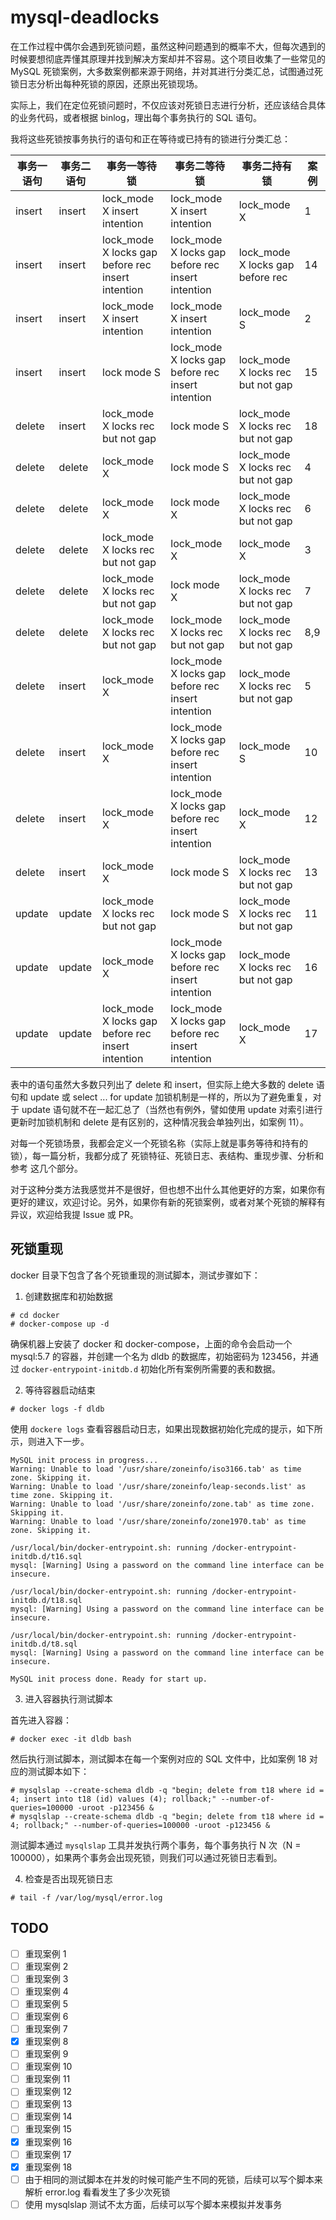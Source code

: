 # mysql-deadlocks

在工作过程中偶尔会遇到死锁问题，虽然这种问题遇到的概率不大，但每次遇到的时候要想彻底弄懂其原理并找到解决方案却并不容易。这个项目收集了一些常见的 MySQL 死锁案例，大多数案例都来源于网络，并对其进行分类汇总，试图通过死锁日志分析出每种死锁的原因，还原出死锁现场。

实际上，我们在定位死锁问题时，不仅应该对死锁日志进行分析，还应该结合具体的业务代码，或者根据 binlog，理出每个事务执行的 SQL 语句。

我将这些死锁按事务执行的语句和正在等待或已持有的锁进行分类汇总：

|事务一语句|事务二语句|事务一等待锁|事务二等待锁|事务二持有锁|案例|
|---------|-----------|---------|-----------|-----------|---|
|insert|insert|lock_mode X insert intention|lock_mode X insert intention|lock_mode X|1|
|insert|insert|lock_mode X locks gap before rec insert intention|lock_mode X locks gap before rec insert intention|lock_mode X locks gap before rec|14|
|insert|insert|lock_mode X insert intention|lock_mode X insert intention|lock_mode S|2|
|insert|insert|lock mode S|lock_mode X locks gap before rec insert intention|lock_mode X locks rec but not gap|15|
|delete|insert|lock_mode X locks rec but not gap|lock mode S|lock_mode X locks rec but not gap|18|
|delete|delete|lock_mode X|lock mode S|lock_mode X locks rec but not gap|4|
|delete|delete|lock_mode X|lock mode X|lock_mode X locks rec but not gap|6|
|delete|delete|lock_mode X locks rec but not gap|lock_mode X|lock_mode X|3|
|delete|delete|lock_mode X locks rec but not gap|lock mode X|lock_mode X locks rec but not gap|7|
|delete|delete|lock_mode X locks rec but not gap|lock_mode X locks rec but not gap|lock_mode X locks rec but not gap|8,9|
|delete|insert|lock_mode X|lock_mode X locks gap before rec insert intention|lock_mode X locks rec but not gap|5|
|delete|insert|lock_mode X|lock_mode X locks gap before rec insert intention|lock_mode S|10|
|delete|insert|lock_mode X|lock_mode X locks gap before rec insert intention|lock_mode X|12|
|delete|insert|lock_mode X|lock mode S|lock_mode X locks rec but not gap|13|
|update|update|lock_mode X locks rec but not gap|lock mode S|lock_mode X locks rec but not gap|11|
|update|update|lock_mode X|lock_mode X locks gap before rec insert intention|lock_mode X locks rec but not gap|16|
|update|update|lock_mode X locks gap before rec insert intention|lock_mode X locks gap before rec insert intention|lock_mode X|17|

表中的语句虽然大多数只列出了 delete 和 insert，但实际上绝大多数的 delete 语句和 update 或 select ... for update 加锁机制是一样的，所以为了避免重复，对于 update 语句就不在一起汇总了（当然也有例外，譬如使用 update 对索引进行更新时加锁机制和 delete 是有区别的，这种情况我会单独列出，如案例 11）。

对每一个死锁场景，我都会定义一个死锁名称（实际上就是事务等待和持有的锁），每一篇分析，我都分成了 死锁特征、死锁日志、表结构、重现步骤、分析和参考 这几个部分。

对于这种分类方法我感觉并不是很好，但也想不出什么其他更好的方案，如果你有更好的建议，欢迎讨论。另外，如果你有新的死锁案例，或者对某个死锁的解释有异议，欢迎给我提 Issue 或 PR。

## 死锁重现

docker 目录下包含了各个死锁重现的测试脚本，测试步骤如下：

1. 创建数据库和初始数据

```
# cd docker
# docker-compose up -d
```

确保机器上安装了 docker 和 docker-compose，上面的命令会启动一个 mysql:5.7 的容器，并创建一个名为 dldb 的数据库，初始密码为 123456，并通过 `docker-entrypoint-initdb.d` 初始化所有案例所需要的表和数据。

2. 等待容器启动结束

```
# docker logs -f dldb
```

使用 `dockere logs` 查看容器启动日志，如果出现数据初始化完成的提示，如下所示，则进入下一步。

```
MySQL init process in progress...
Warning: Unable to load '/usr/share/zoneinfo/iso3166.tab' as time zone. Skipping it.
Warning: Unable to load '/usr/share/zoneinfo/leap-seconds.list' as time zone. Skipping it.
Warning: Unable to load '/usr/share/zoneinfo/zone.tab' as time zone. Skipping it.
Warning: Unable to load '/usr/share/zoneinfo/zone1970.tab' as time zone. Skipping it.

/usr/local/bin/docker-entrypoint.sh: running /docker-entrypoint-initdb.d/t16.sql
mysql: [Warning] Using a password on the command line interface can be insecure.

/usr/local/bin/docker-entrypoint.sh: running /docker-entrypoint-initdb.d/t18.sql
mysql: [Warning] Using a password on the command line interface can be insecure.

/usr/local/bin/docker-entrypoint.sh: running /docker-entrypoint-initdb.d/t8.sql
mysql: [Warning] Using a password on the command line interface can be insecure.

MySQL init process done. Ready for start up.
```

3. 进入容器执行测试脚本

首先进入容器：

```
# docker exec -it dldb bash
```

然后执行测试脚本，测试脚本在每一个案例对应的 SQL 文件中，比如案例 18 对应的测试脚本如下：

```
# mysqlslap --create-schema dldb -q "begin; delete from t18 where id = 4; insert into t18 (id) values (4); rollback;" --number-of-queries=100000 -uroot -p123456 &
# mysqlslap --create-schema dldb -q "begin; delete from t18 where id = 4; rollback;" --number-of-queries=100000 -uroot -p123456 &
```

测试脚本通过 `mysqlslap` 工具并发执行两个事务，每个事务执行 N 次（N = 100000），如果两个事务会出现死锁，则我们可以通过死锁日志看到。

4. 检查是否出现死锁日志

```
# tail -f /var/log/mysql/error.log
```

## TODO

- [ ] 重现案例 1
- [ ] 重现案例 2
- [ ] 重现案例 3
- [ ] 重现案例 4
- [ ] 重现案例 5
- [ ] 重现案例 6
- [ ] 重现案例 7
- [x] 重现案例 8
- [ ] 重现案例 9
- [ ] 重现案例 10
- [ ] 重现案例 11
- [ ] 重现案例 12
- [ ] 重现案例 13
- [ ] 重现案例 14
- [ ] 重现案例 15
- [x] 重现案例 16
- [ ] 重现案例 17
- [x] 重现案例 18
- [ ] 由于相同的测试脚本在并发的时候可能产生不同的死锁，后续可以写个脚本来解析 error.log 看看发生了多少次死锁
- [ ] 使用 mysqlslap 测试不太方面，后续可以写个脚本来模拟并发事务